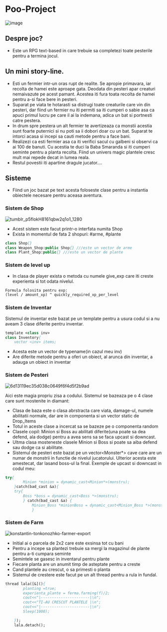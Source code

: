 # Poo-Project
![image](https://user-images.githubusercontent.com/116907008/229105332-cbfc8d39-f504-4694-a391-50117d684104.png)

## Despre joc?
- Este un RPG text-based in care trebuie sa completezi toate pesterile pentru a termina jocul.

## Un mini story-line.
- Esti un fermier intr-un oras rupt de realite. Se apropie primavara, iar recolta de hamei este aproape gata. Deodata din pesteri apar creaturi nemaivazute pe acest pamant. Acestea iti fura toata recolta de hamei pentru a-si face bere in pesteri.
- Suparat pe viata te hotarasti sa distrugi toate creaturile care vin din pesteri, dar fiind un fermier nu iti permiti sa iti cumperi o sabie asa ca apuci primul lucru pe care il ai la indemana, adica un bat si portnesti catre pestera.
- In drum spre pestera un alt fermier te avertizeaza ca monstii acestia sunt foarte puternici si nu poti sa ii dobori doar cu un bat. Suparat te intorci acasa si incepi sa cauti metode pentru a face bani.
- Realizezi ca esti fermier asa ca iti verifici sacul cu galbeni si observi ca ai 100 de banuti. Cu acestia te duci la Baba Smaranda si iti cumperi seminte pentru a planta recolta. Fiind un univers magic plantele cresc mult mai repede decat in lumea reala.
- Restul povestii iti apartine dragule jucator.... 

## Sisteme
- Fiind un joc bazat pe text acesta foloseste clase pentru a instantia obiectele necesare pentru aceasa aventura.
### Sistem de Shop
![tumblr_p5flokH8161qbw2q1o1_1280](https://github.com/DariusCorneciu/Poo-Project/assets/116907008/1eb870af-92ff-44de-9934-d57af89eb068)

- Acest sistem este facut printr-o interfata numita Shop
- Exista in momentul de fata 2 shopuri: #arme, #plante
```p
class Shop{}
class Weapon_Shop:public Shop{} ///este un vector de arme
class Plant_Shop:public{} ///este un vector de plante
```
### Sistem de level up
- In clasa de player exista o metoda cu numele give_exp care iti creste experienta si tot odata nivelul.
```p
Formula folosita pentru exp:
(level / amount_xp) ^ quickly_required_xp_per_level
```
### Sistem de Inventar
Sistemul de inventar este bazat pe un template pentru a usura codul si a nu aveam 3 clase diferite pentru inventar.
```p
template <class inv>
class Inventory{
    vector <inv> items;
```
- Acesta este un vector de typename(in cazul meu inv)
- Are diferite metode pentru a oferi un obiect, al arunca din inventar, a adauga un obiect in inventar

### Sistem de Pesteri
![6d13119ec35d038c0649f6f4d5f2b9ad](https://github.com/DariusCorneciu/Poo-Project/assets/116907008/8baaaba9-721d-4e08-8651-b011c6894999)

Aici este magia propriu zisa a codului. Sistemul se bazeaza pe o 4 clase care sunt mostenite in diamant:
- Clasa de baza este o clasa abrstracta care viata, damage-ul, numele abilitatii normale, dar are in componenta si un vector static de Drop_Items
- Totul in aceste clase a incercat sa se bazeze pe o componenta random
- Clasele copil: Minion si Boss au abilitati diferite(una poate sa dea defend, ala dodge) pentru a avea sens sa se faca upcast si downcast.
- Ultma clasa mosteneste clasele Minion si Boss si poate sa aiba defend sau dodge ca si abilitate.
- Sistemul de pesteri este bazat pe un vector<Monster*> cave care are un numar de monstrii in functie de nivelul jucatorului. Ulterior acesta este amestecat, dar lasand boss-ul la final.
Exemple de upcast si downcast in codul meu:
```p
try{
        Minion *minion = dynamic_cast<Minion*>(monstru);
    }catch(bad_cast &a){
    try{
        Boss *boss = dynamic_cast<Boss *>(monstru);
        } catch(bad_cast &a) {
            Minion_Boss *minionBoss = dynamic_cast<Minion_Boss *>(monstru);
            }
```
### Sistem de Farm
![konstantin-tonkonozhko-farmer-export](https://user-images.githubusercontent.com/116907008/229104750-6f6df8d6-ce2a-4b8d-bbac-3a5e47dc5ee0.jpg)
- Initial ai o parcela de 2x2 care este exsinsa tot cu bani
- Pentru a incepe sa plantezi trebuie sa mergi la magazinul de plante pentru a-ti cumpara seminte
- Semintele se gasesc in inventarul pentru plante
- Fiecare planta are un anumit timp de asteptate pentru a creste
- Cand plantele au crescut, o sa primesti o planta
- Sistemul de crestere este facut pe un alt thread pentru a rula in fundal.
```p
thread lala([&](){
        planting =true;
        experienta_plante = ferma.farming(f)/2;
        cout<<"|----------------------|\n";
        cout<<"TI-AU CRESCUT PLANTELE |\n";
        cout<<"|----------------------|\n";
        Sleep(1000);

    });
    lala.detach();
```
